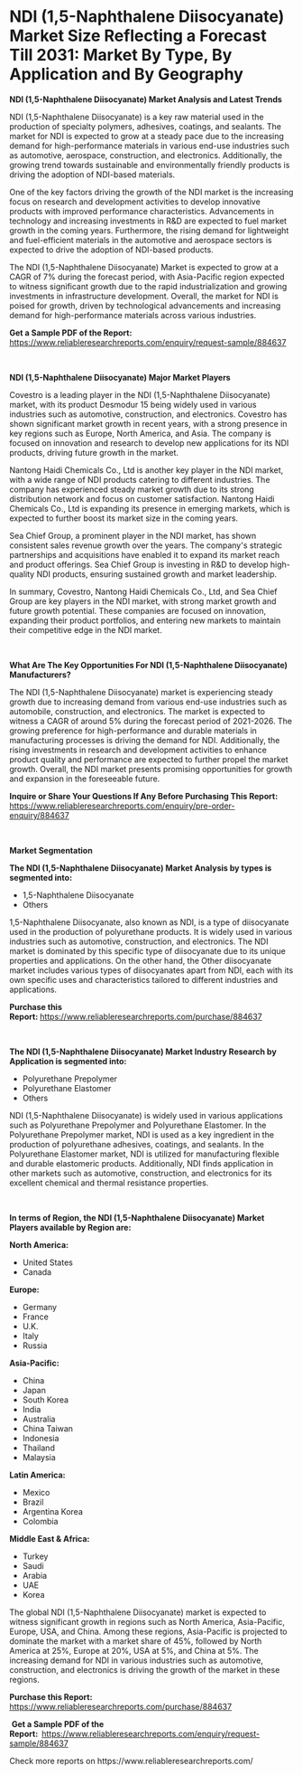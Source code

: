 <p><h1>NDI (1,5-Naphthalene Diisocyanate) Market Size Reflecting a Forecast Till 2031: Market By Type, By Application and By Geography</h1></p><p><strong>NDI (1,5-Naphthalene Diisocyanate) Market Analysis and Latest Trends</strong></p>
<p><p>NDI (1,5-Naphthalene Diisocyanate) is a key raw material used in the production of specialty polymers, adhesives, coatings, and sealants. The market for NDI is expected to grow at a steady pace due to the increasing demand for high-performance materials in various end-use industries such as automotive, aerospace, construction, and electronics. Additionally, the growing trend towards sustainable and environmentally friendly products is driving the adoption of NDI-based materials.</p><p>One of the key factors driving the growth of the NDI market is the increasing focus on research and development activities to develop innovative products with improved performance characteristics. Advancements in technology and increasing investments in R&D are expected to fuel market growth in the coming years. Furthermore, the rising demand for lightweight and fuel-efficient materials in the automotive and aerospace sectors is expected to drive the adoption of NDI-based products.</p><p>The NDI (1,5-Naphthalene Diisocyanate) Market is expected to grow at a CAGR of 7% during the forecast period, with Asia-Pacific region expected to witness significant growth due to the rapid industrialization and growing investments in infrastructure development. Overall, the market for NDI is poised for growth, driven by technological advancements and increasing demand for high-performance materials across various industries.</p></p>
<p><strong>Get a Sample PDF of the Report:&nbsp;</strong> <a href="https://www.reliableresearchreports.com/enquiry/request-sample/884637">https://www.reliableresearchreports.com/enquiry/request-sample/884637</a></p>
<p>&nbsp;</p>
<p><strong>NDI (1,5-Naphthalene Diisocyanate) Major Market Players</strong></p>
<p><p>Covestro is a leading player in the NDI (1,5-Naphthalene Diisocyanate) market, with its product Desmodur 15 being widely used in various industries such as automotive, construction, and electronics. Covestro has shown significant market growth in recent years, with a strong presence in key regions such as Europe, North America, and Asia. The company is focused on innovation and research to develop new applications for its NDI products, driving future growth in the market.</p><p>Nantong Haidi Chemicals Co., Ltd is another key player in the NDI market, with a wide range of NDI products catering to different industries. The company has experienced steady market growth due to its strong distribution network and focus on customer satisfaction. Nantong Haidi Chemicals Co., Ltd is expanding its presence in emerging markets, which is expected to further boost its market size in the coming years.</p><p>Sea Chief Group, a prominent player in the NDI market, has shown consistent sales revenue growth over the years. The company's strategic partnerships and acquisitions have enabled it to expand its market reach and product offerings. Sea Chief Group is investing in R&D to develop high-quality NDI products, ensuring sustained growth and market leadership.</p><p>In summary, Covestro, Nantong Haidi Chemicals Co., Ltd, and Sea Chief Group are key players in the NDI market, with strong market growth and future growth potential. These companies are focused on innovation, expanding their product portfolios, and entering new markets to maintain their competitive edge in the NDI market.</p></p>
<p>&nbsp;</p>
<p><strong>What Are The Key Opportunities For NDI (1,5-Naphthalene Diisocyanate) Manufacturers?</strong></p>
<p><p>The NDI (1,5-Naphthalene Diisocyanate) market is experiencing steady growth due to increasing demand from various end-use industries such as automobile, construction, and electronics. The market is expected to witness a CAGR of around 5% during the forecast period of 2021-2026. The growing preference for high-performance and durable materials in manufacturing processes is driving the demand for NDI. Additionally, the rising investments in research and development activities to enhance product quality and performance are expected to further propel the market growth. Overall, the NDI market presents promising opportunities for growth and expansion in the foreseeable future.</p></p>
<p><strong>Inquire or Share Your Questions If Any Before Purchasing This Report:</strong> <a href="https://www.reliableresearchreports.com/enquiry/pre-order-enquiry/884637">https://www.reliableresearchreports.com/enquiry/pre-order-enquiry/884637</a></p>
<p>&nbsp;</p>
<p><strong>Market Segmentation</strong></p>
<p><strong>The NDI (1,5-Naphthalene Diisocyanate) Market Analysis by types is segmented into:</strong></p>
<p><ul><li>1,5-Naphthalene Diisocyanate</li><li>Others</li></ul></p>
<p><p>1,5-Naphthalene Diisocyanate, also known as NDI, is a type of diisocyanate used in the production of polyurethane products. It is widely used in various industries such as automotive, construction, and electronics. The NDI market is dominated by this specific type of diisocyanate due to its unique properties and applications. On the other hand, the Other diisocyanate market includes various types of diisocyanates apart from NDI, each with its own specific uses and characteristics tailored to different industries and applications.</p></p>
<p><strong>Purchase this Report:&nbsp;</strong><a href="https://www.reliableresearchreports.com/purchase/884637">https://www.reliableresearchreports.com/purchase/884637</a></p>
<p>&nbsp;</p>
<p><strong>The NDI (1,5-Naphthalene Diisocyanate) Market Industry Research by Application is segmented into:</strong></p>
<p><ul><li>Polyurethane Prepolymer</li><li>Polyurethane Elastomer</li><li>Others</li></ul></p>
<p><p>NDI (1,5-Naphthalene Diisocyanate) is widely used in various applications such as Polyurethane Prepolymer and Polyurethane Elastomer. In the Polyurethane Prepolymer market, NDI is used as a key ingredient in the production of polyurethane adhesives, coatings, and sealants. In the Polyurethane Elastomer market, NDI is utilized for manufacturing flexible and durable elastomeric products. Additionally, NDI finds application in other markets such as automotive, construction, and electronics for its excellent chemical and thermal resistance properties.</p></p>
<p>&nbsp;</p>
<p><strong>In terms of Region, the NDI (1,5-Naphthalene Diisocyanate) Market Players available by Region are:</strong></p>
<p>
    <p> <strong> North America: </strong>
        <ul>
            <li>United States</li>
            <li>Canada</li>
        </ul>
        </p> 
    <p> <strong> Europe: </strong>
        <ul>
            <li>Germany</li>
            <li>France</li>
            <li>U.K.</li>
            <li>Italy</li>
            <li>Russia</li>
        </ul>
        </p> 
    <p> <strong> Asia-Pacific: </strong>
        <ul>
            <li>China</li>
            <li>Japan</li>
            <li>South Korea</li>
            <li>India</li>
            <li>Australia</li>
            <li>China Taiwan</li>
            <li>Indonesia</li>
            <li>Thailand</li>
            <li>Malaysia</li>
        </ul>
        </p> 
    <p> <strong> Latin America: </strong>
        <ul>
            <li>Mexico</li>
            <li>Brazil</li>
            <li>Argentina Korea</li>
            <li>Colombia</li>
        </ul>
        </p> 
    <p> <strong> Middle East & Africa: </strong>
        <ul>
            <li>Turkey</li>
            <li>Saudi</li>
            <li>Arabia</li>
            <li>UAE</li>
            <li>Korea</li>
        </ul>
    </p>
    </p>
<p><p>The global NDI (1,5-Naphthalene Diisocyanate) market is expected to witness significant growth in regions such as North America, Asia-Pacific, Europe, USA, and China. Among these regions, Asia-Pacific is projected to dominate the market with a market share of 45%, followed by North America at 25%, Europe at 20%, USA at 5%, and China at 5%. The increasing demand for NDI in various industries such as automotive, construction, and electronics is driving the growth of the market in these regions.</p></p>
<p><strong>Purchase this Report: </strong><a href="https://www.reliableresearchreports.com/purchase/884637">https://www.reliableresearchreports.com/purchase/884637</a></p>
<p>&nbsp;<strong>Get a Sample PDF of the Report:&nbsp;&nbsp;</strong><a href="https://www.reliableresearchreports.com/enquiry/request-sample/884637">https://www.reliableresearchreports.com/enquiry/request-sample/884637</a></p>
<p><strong></strong></p>
<p>Check more reports on https://www.reliableresearchreports.com/</p>